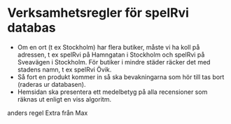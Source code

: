 # Verksamhetsregler för spelRvi databas

* Om en ort (t ex Stockholm) har flera butiker, måste vi ha koll på adressen, t ex spelRvi på Hamngatan i Stockholm och spelRvi på Sveavägen i Stockholm. För butiker i mindre städer räcker det med stadens namn, t ex spelRvi Övik.  
* Så fort en produkt kommer in så ska bevakningarna som hör till tas bort (raderas ur databasen).
* Hemsidan ska presentera ett medelbetyg på alla recensioner som räknas ut enligt en viss algoritm.

anders regel
Extra från Max
